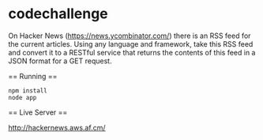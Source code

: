 codechallenge
=============

On Hacker News (https://news.ycombinator.com/) there is an RSS feed for the current articles. Using any language and framework, take this RSS feed and convert it to a RESTful service that returns the contents of this feed in a JSON format for a GET request. 

== Running ==

```
npm install
node app
```

== Live Server == 

http://hackernews.aws.af.cm/


